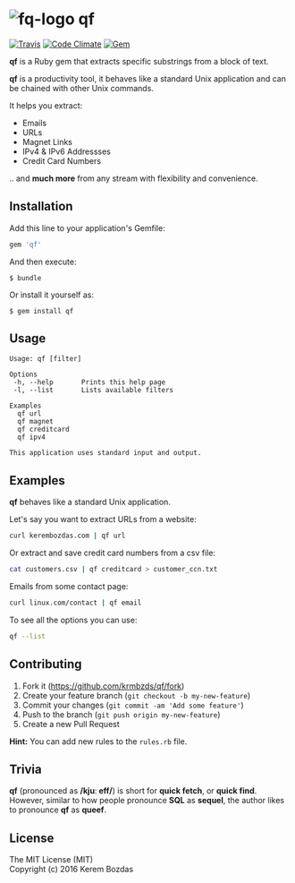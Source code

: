 # ![fq-logo][logo] qf

[![Travis](https://img.shields.io/travis/krmbzds/qf.svg)](https://travis-ci.org/krmbzds/qf)
[![Code Climate](https://img.shields.io/codeclimate/github/krmbzds/qf.svg)](https://codeclimate.com/github/krmbzds/qf)
[![Gem](https://img.shields.io/gem/dv/qf/stable.svg)](https://rubygems.org/gems/qf)

**qf** is a Ruby gem that extracts specific substrings from a block of text.

**qf** is a productivity tool, it behaves like a standard Unix application and can be chained with other Unix commands.

It helps you extract:

* Emails
* URLs
* Magnet Links
* IPv4 & IPv6 Addressses
* Credit Card Numbers

.. and **much more** from any stream with flexibility and convenience.

## Installation

Add this line to your application's Gemfile:

```ruby
gem 'qf'
```

And then execute:

    $ bundle

Or install it yourself as:

    $ gem install qf

## Usage

```
Usage: qf [filter]

Options
 -h, --help       Prints this help page
 -l, --list       Lists available filters

Examples
  qf url
  qf magnet
  qf creditcard
  qf ipv4

This application uses standard input and output.
```

## Examples

**qf** behaves like a standard Unix application.

Let's say you want to extract URLs from a website:

```sh
curl kerembozdas.com | qf url
```

Or extract and save credit card numbers from a csv file:

```sh
cat customers.csv | qf creditcard > customer_ccn.txt
```

Emails from some contact page:

```sh
curl linux.com/contact | qf email
```

To see all the options you can use:

```sh
qf --list
```

## Contributing

1. Fork it (https://github.com/krmbzds/qf/fork)
2. Create your feature branch (`git checkout -b my-new-feature`)
3. Commit your changes (`git commit -am 'Add some feature'`)
4. Push to the branch (`git push origin my-new-feature`)
5. Create a new Pull Request

**Hint:** You can add new rules to the `rules.rb` file.

## Trivia

**qf** (pronounced as **/kjuː eff/**) is short for **quick fetch**, or **quick find**.  
However, similar to how people pronounce **SQL** as **sequel**, the author likes to pronounce **qf** as **queef**. 

## License

The MIT License (MIT)  
Copyright (c) 2016 Kerem Bozdas

[logo]: http://i.imgur.com/PQxBoRI.png
